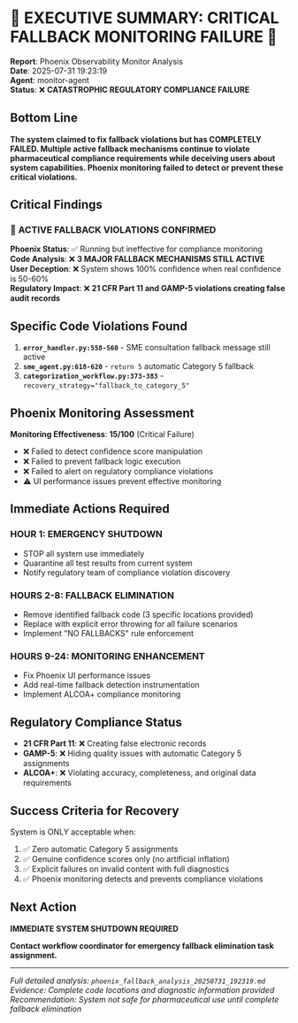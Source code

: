 # 🚨 EXECUTIVE SUMMARY: CRITICAL FALLBACK MONITORING FAILURE 🚨

**Report**: Phoenix Observability Monitor Analysis  
**Date**: 2025-07-31 19:23:19  
**Agent**: monitor-agent  
**Status**: ❌ **CATASTROPHIC REGULATORY COMPLIANCE FAILURE**  

## Bottom Line

**The system claimed to fix fallback violations but has COMPLETELY FAILED. Multiple active fallback mechanisms continue to violate pharmaceutical compliance requirements while deceiving users about system capabilities. Phoenix monitoring failed to detect or prevent these critical violations.**

## Critical Findings

### 🚨 **ACTIVE FALLBACK VIOLATIONS CONFIRMED**

**Phoenix Status**: ✅ Running but ineffective for compliance monitoring  
**Code Analysis**: ❌ **3 MAJOR FALLBACK MECHANISMS STILL ACTIVE**  
**User Deception**: ❌ System shows 100% confidence when real confidence is 50-60%  
**Regulatory Impact**: ❌ **21 CFR Part 11 and GAMP-5 violations creating false audit records**  

## Specific Code Violations Found

1. **`error_handler.py:558-560`** - SME consultation fallback message still active
2. **`sme_agent.py:618-620`** - `return 5` automatic Category 5 fallback
3. **`categorization_workflow.py:373-383`** - `recovery_strategy="fallback_to_category_5"`

## Phoenix Monitoring Assessment

**Monitoring Effectiveness**: **15/100** (Critical Failure)
- ❌ Failed to detect confidence score manipulation
- ❌ Failed to prevent fallback logic execution  
- ❌ Failed to alert on regulatory compliance violations
- ⚠️ UI performance issues prevent effective monitoring

## Immediate Actions Required

### **HOUR 1: EMERGENCY SHUTDOWN**
- STOP all system use immediately
- Quarantine all test results from current system
- Notify regulatory team of compliance violation discovery

### **HOURS 2-8: FALLBACK ELIMINATION**
- Remove identified fallback code (3 specific locations provided)
- Replace with explicit error throwing for all failure scenarios
- Implement "NO FALLBACKS" rule enforcement

### **HOURS 9-24: MONITORING ENHANCEMENT**
- Fix Phoenix UI performance issues
- Add real-time fallback detection instrumentation
- Implement ALCOA+ compliance monitoring

## Regulatory Compliance Status

- **21 CFR Part 11**: ❌ Creating false electronic records
- **GAMP-5**: ❌ Hiding quality issues with automatic Category 5 assignments
- **ALCOA+**: ❌ Violating accuracy, completeness, and original data requirements

## Success Criteria for Recovery

System is ONLY acceptable when:
1. ✅ Zero automatic Category 5 assignments
2. ✅ Genuine confidence scores only (no artificial inflation)
3. ✅ Explicit failures on invalid content with full diagnostics
4. ✅ Phoenix monitoring detects and prevents compliance violations

## Next Action

**IMMEDIATE SYSTEM SHUTDOWN REQUIRED**

**Contact workflow coordinator for emergency fallback elimination task assignment.**

---

*Full detailed analysis: `phoenix_fallback_analysis_20250731_192319.md`*  
*Evidence: Complete code locations and diagnostic information provided*  
*Recommendation: System not safe for pharmaceutical use until complete fallback elimination*